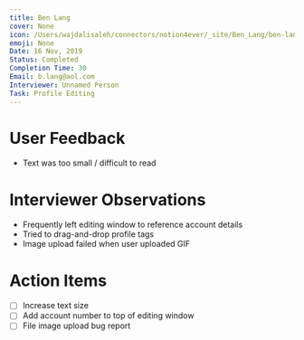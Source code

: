 ```yaml
---
title: Ben Lang
cover: None
icon: /Users/wajdalisaleh/connectors/notion4ever/_site/Ben_Lang/ben-lang.png
emoji: None
Date: 16 Nov, 2019
Status: Completed
Completion Time: 30
Email: b.lang@aol.com
Interviewer: Unnamed Person
Task: Profile Editing
---
```


# User Feedback

* Text was too small / difficult to read

# Interviewer Observations

* Frequently left editing window to reference account details
* Tried to drag-and-drop profile tags
* Image upload failed when user uploaded GIF

# Action Items

- [ ] Increase text size
- [ ] Add account number to top of editing window
- [ ] File image upload bug report